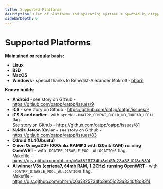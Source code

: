 ```yaml
---
title: Supported Platforms
description: List of platforms and operating systems supported by oatpp web framework. 
sidebarDepth: 0
---
```


# Supported Platforms <seo/>

**Maintained on regular basis:**

- **Linux**
- **BSD**
- **MacOS**
- **Windows** - special thanks to Benedikt-Alexander Mokroß - [bhorn](https://github.com/bhorn)

**Known builds:**

- **Android** - see story on Github - <https://github.com/oatpp/oatpp/issues/9>
- **iOS** - see story on Github - <https://github.com/oatpp/oatpp/issues/9>
- **iOS 8 and earlier** - with special `-DOATPP_COMPAT_BUILD_NO_THREAD_LOCAL` flag.  
See story on Github - <https://github.com/oatpp/oatpp/issues/81>
- **Nvidia Jetson Xavier** - see story on Github - <https://github.com/oatpp/oatpp/issues/83>
- **Odroid XU4(Ubuntu)**
- **Onion Omega2S+ (600mhz RAMIPS with 128mb RAM) running OpenWRT** - with `-DOATPP_DISABLE_POOL_ALLOCATIONS` flag.  
Makefile - <https://gist.github.com/bhorn/c6a5825734fb3eb51c23a33d0f8c83f4>.
- **Allwinner V3s (cortexa7, 64mb RAM, 1.2GHz) running OpenWRT** - with `-DOATPP_DISABLE_POOL_ALLOCATIONS` flag.  
Makefile - <https://gist.github.com/bhorn/c6a5825734fb3eb51c23a33d0f8c83f4>
